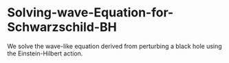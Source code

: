 # Solving-wave-Equation-for-Schwarzschild-BH
We solve the wave-like equation derived from perturbing a black hole using the Einstein-Hilbert action.
